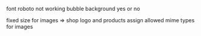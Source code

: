 font roboto not working
bubble background yes or no

fixed size for images => shop logo and products
assign allowed mime types for images